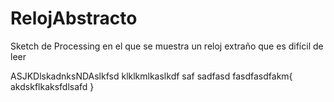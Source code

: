 # RelojAbstracto
Sketch de Processing en el que se muestra un reloj extraño que es difícil de leer

ASJKDlskadnksNDAslkfsd
klklkmlkaslkdf
saf
sadfasd
fasdfasdfakm{
    akdskflkaksfdlsafd
}
